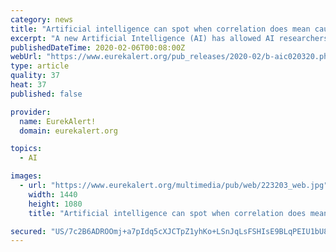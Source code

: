 ```yaml
---
category: news
title: "Artificial intelligence can spot when correlation does mean causation"
excerpt: "A new Artificial Intelligence (AI) has allowed AI researchers, for the first time, to demonstrate a useful and reliable way of sifting through masses of correlating data to spot when correlation means causation. By fusing old, overlapping and incomplete datasets this new method, inspired by quantum cryptography, paves the way for researchers to ..."
publishedDateTime: 2020-02-06T00:08:00Z
webUrl: "https://www.eurekalert.org/pub_releases/2020-02/b-aic020320.php"
type: article
quality: 37
heat: 37
published: false

provider:
  name: EurekAlert!
  domain: eurekalert.org

topics:
  - AI

images:
  - url: "https://www.eurekalert.org/multimedia/pub/web/223203_web.jpg"
    width: 1440
    height: 1080
    title: "Artificial intelligence can spot when correlation does mean causation"

secured: "US/7c2B6ADROOmj+a7pIdq5cXJCTpZ1yhKo+LSnJqLsFSHIsE9BLqPEIU1bU8RR5sfFdInWOgK8QxCCcIbhrgZLtU0+SIjSb6QmhT22jy7/FkHY+OTvsdGZS/PC/w8liVM/vZ6I6LF2splMHfVU5heSuCYm/8fqQxBbs1sYp+2Y+EiQNg6yNylvaDSGAT2EsugGpTdmk+Tzm8EJTKf+jiR38egBOptiMrfcs3LBMOqjd8ZZgDXO2ZOxvwc0dFedmTmJp32G+oliN7sAKCf2Bq2o97lunJhHin9sCMAdW/907ymDAG2t1lwB4m+cg4cx+;lJ8JqLRAVSN+yAxCmxr76w=="
---
```


